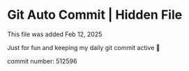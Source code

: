 # Git Auto Commit | Hidden File

This file was added Feb 12, 2025

Just for fun and keeping my daily git commit active 🤪

commit number: 512596
